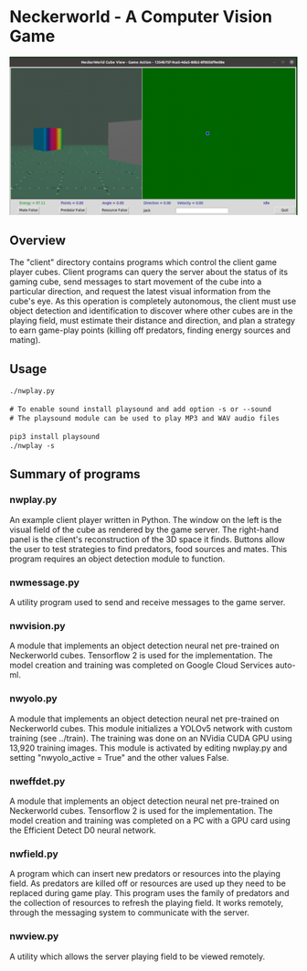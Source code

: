 # Neckerworld - A Computer Vision Game

![Neckerworld NWPlay Control Panel](../images/Neckerworld-nwplay-control-panel.png)

## Overview

The "client" directory contains programs which control the client game player cubes.
Client programs can query the server about the status of its gaming cube, send messages to start movement of the cube into a particular direction, and request the latest visual information from the cube's eye.
As this operation is completely autonomous, the client must use object detection and identification to discover where other cubes are in the playing field, must estimate their distance and direction, and plan a strategy to earn game-play points (killing off predators, finding energy sources and mating).

## Usage

```
./nwplay.py

# To enable sound install playsound and add option -s or --sound
# The playsound module can be used to play MP3 and WAV audio files

pip3 install playsound
./nwplay -s

```

## Summary of programs

### nwplay.py

An example client player written in Python.
The window on the left is the visual field of the cube as rendered by the game server.
The right-hand panel is the client's reconstruction of the 3D space it finds.
Buttons allow the user to test strategies to find predators, food sources and mates.
This program requires an object detection module to function.

### nwmessage.py

A utility program used to send and receive messages to the game server.

### nwvision.py

A module that implements an object detection neural net pre-trained on Neckerworld cubes.
Tensorflow 2 is used for the implementation.
The model creation and training was completed on Google Cloud Services auto-ml.

### nwyolo.py

A module that implements an object detection neural net pre-trained on Neckerworld cubes.
This module initializes a YOLOv5 network with custom training (see ../train).
The training was done on an NVidia CUDA GPU using 13,920 training images.
This module is activated by editing nwplay.py and setting "nwyolo_active = True" and the other values False.

### nweffdet.py

A module that implements an object detection neural net pre-trained on Neckerworld cubes.
Tensorflow 2 is used for the implementation.
The model creation and training was completed on a PC with a GPU card using the Efficient Detect D0 neural network.

### nwfield.py

A program which can insert new predators or resources into the playing field.
As predators are killed off or resources are used up they need to be replaced during game play.
This program uses the family of predators and the collection of resources to refresh the playing field.
It works remotely, through the messaging system to communicate with the server.

### nwview.py

A utility which allows the server playing field to be viewed remotely.





